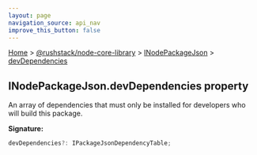 ```yaml
---
layout: page
navigation_source: api_nav
improve_this_button: false
---
```



[Home](./index.md) &gt; [@rushstack/node-core-library](./node-core-library.md) &gt; [INodePackageJson](./node-core-library.inodepackagejson.md) &gt; [devDependencies](./node-core-library.inodepackagejson.devdependencies.md)

## INodePackageJson.devDependencies property

An array of dependencies that must only be installed for developers who will build this package.

<b>Signature:</b>

```typescript
devDependencies?: IPackageJsonDependencyTable;
```
